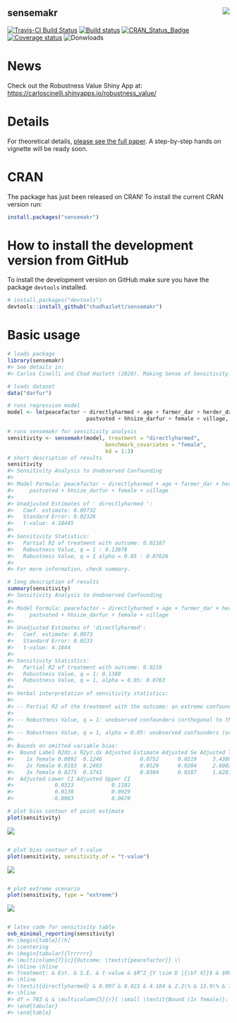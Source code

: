 
<!-- README.md is generated from README.Rmd. Please edit that file -->

## sensemakr <img src="tools/sensemakr-logo-small.png" align="right" />

[![Travis-CI Build
Status](https://travis-ci.org/chadhazlett/sensemakr.svg?branch=master)](https://travis-ci.org/chadhazlett/sensemakr)
[![Build
status](https://ci.appveyor.com/api/projects/status/utoc0803j4fxoje3?svg=true)](https://ci.appveyor.com/project/carloscinelli/sensemakr)
[![CRAN\_Status\_Badge](http://www.r-pkg.org/badges/version/sensemakr)](https://cran.r-project.org/package=sensemakr)
[![Coverage
status](https://codecov.io/gh/chadhazlett/sensemakr/branch/master/graph/badge.svg)](https://codecov.io/github/chadhazlett/sensemakr?branch=master)
![Donwloads](http://cranlogs.r-pkg.org/badges/sensemakr)

# News

Check out the Robustness Value Shiny App at:
<https://carloscinelli.shinyapps.io/robustness_value/>

# Details

For theoretical details, [please see the full
paper](https://www.researchgate.net/publication/322509816_Making_Sense_of_Sensitivity_Extending_Omitted_Variable_Bias).
A step-by-step hands on vignette will be ready soon.

# CRAN

The package has just been released on CRAN\! To install the current CRAN
version run:

``` r
install.packages("sensemakr")
```

# How to install the development version from GitHub

To install the development version on GitHub make sure you have the
package `devtools` installed.

``` r
# install.packages("devtools") 
devtools::install_github("chadhazlett/sensemakr")
```

# Basic usage

``` r
# loads package
library(sensemakr)
#> See details in:
#> Carlos Cinelli and Chad Hazlett (2020). Making Sense of Sensitivity: Extending Omitted Variable Bias. Journal of the Royal Statistical Society, Series B (Statistical Methodology).

# loads dataset
data("darfur")

# runs regression model
model <- lm(peacefactor ~ directlyharmed + age + farmer_dar + herder_dar +
                         pastvoted + hhsize_darfur + female + village, data = darfur)

# runs sensemakr for sensitivity analysis
sensitivity <- sensemakr(model, treatment = "directlyharmed",
                               benchmark_covariates = "female",
                               kd = 1:3)
# short description of results
sensitivity
#> Sensitivity Analysis to Unobserved Confounding
#> 
#> Model Formula: peacefactor ~ directlyharmed + age + farmer_dar + herder_dar + 
#>     pastvoted + hhsize_darfur + female + village
#> 
#> Unadjusted Estimates of ' directlyharmed ':
#>   Coef. estimate: 0.09732 
#>   Standard Error: 0.02326 
#>   t-value: 4.18445 
#> 
#> Sensitivity Statistics:
#>   Partial R2 of treatment with outcome: 0.02187 
#>   Robustness Value, q = 1 : 0.13878 
#>   Robustness Value, q = 1 alpha = 0.05 : 0.07626 
#> 
#> For more information, check summary.

# long description of results
summary(sensitivity)
#> Sensitivity Analysis to Unobserved Confounding
#> 
#> Model Formula: peacefactor ~ directlyharmed + age + farmer_dar + herder_dar + 
#>     pastvoted + hhsize_darfur + female + village
#> 
#> Unadjusted Estimates of 'directlyharmed': 
#>   Coef. estimate: 0.0973 
#>   Standard Error: 0.0233 
#>   t-value: 4.1844 
#> 
#> Sensitivity Statistics:
#>   Partial R2 of treatment with outcome: 0.0219 
#>   Robustness Value, q = 1: 0.1388 
#>   Robustness Value, q = 1, alpha = 0.05: 0.0763 
#> 
#> Verbal interpretation of sensitivity statistics:
#> 
#> -- Partial R2 of the treatment with the outcome: an extreme confounder (orthogonal to the covariates) that explains 100% of the residual variance of the outcome, would need to explain at least 2.19% of the residual variance of the treatment to fully account for the observed estimated effect.
#> 
#> -- Robustness Value, q = 1: unobserved confounders (orthogonal to the covariates) that explain more than 13.88% of the residual variance of both the treatment and the outcome are strong enough to bring the point estimate to 0 (a bias of 100% of the original estimate). Conversely, unobserved confounders that do not explain more than 13.88% of the residual variance of both the treatment and the outcome are not strong enough to bring the point estimate to 0.
#> 
#> -- Robustness Value, q = 1, alpha = 0.05: unobserved confounders (orthogonal to the covariates) that explain more than 7.63% of the residual variance of both the treatment and the outcome are strong enough to bring the estimate to a range where it is no longer 'statistically different' from 0 (a bias of 100% of the original estimate), at the significance level of alpha = 0.05. Conversely, unobserved confounders that do not explain more than 7.63% of the residual variance of both the treatment and the outcome are not strong enough to bring the estimate to a range where it is no longer 'statistically different' from 0, at the significance level of alpha = 0.05.
#> 
#> Bounds on omitted variable bias:
#>  Bound Label R2dz.x R2yz.dx Adjusted Estimate Adjusted Se Adjusted T
#>    1x female 0.0092  0.1246            0.0752      0.0219     3.4389
#>    2x female 0.0183  0.2493            0.0529      0.0204     2.6002
#>    3x female 0.0275  0.3741            0.0304      0.0187     1.6281
#>  Adjusted Lower CI Adjusted Upper CI
#>             0.0323            0.1182
#>             0.0130            0.0929
#>            -0.0063            0.0670

# plot bias contour of point estimate
plot(sensitivity)
```

<img src="man/figures/figures-basic-usage-1.png" style="display: block; margin: auto;" />

``` r

# plot bias contour of t-value
plot(sensitivity, sensitivity.of = "t-value")
```

<img src="man/figures/figures-basic-usage-2.png" style="display: block; margin: auto;" />

``` r

# plot extreme scenario
plot(sensitivity, type = "extreme")
```

<img src="man/figures/figures-basic-usage-3.png" style="display: block; margin: auto;" />

``` r

# latex code for sensitivity table
ovb_minimal_reporting(sensitivity)
#> \begin{table}[!h]
#> \centering
#> \begin{tabular}{lrrrrrr}
#> \multicolumn{7}{c}{Outcome: \textit{peacefactor}} \\
#> \hline \hline 
#> Treatment: & Est. & S.E. & t-value & $R^2_{Y \sim D |{\bf X}}$ & $RV_{q = 1}$ & $RV_{q = 1, \alpha = 0.05}$  \\ 
#> \hline 
#> \textit{directlyharmed} & 0.097 & 0.023 & 4.184 & 2.2\% & 13.9\% & 7.6\% \\ 
#> \hline 
#> df = 783 & & \multicolumn{5}{r}{ \small \textit{Bound (1x female)}: $R^2_{Y\sim Z| {\bf X}, D}$ = 12.5\%, $R^2_{D\sim Z| {\bf X} }$ = 0.9\%} \\
#> \end{tabular}
#> \end{table}
```
